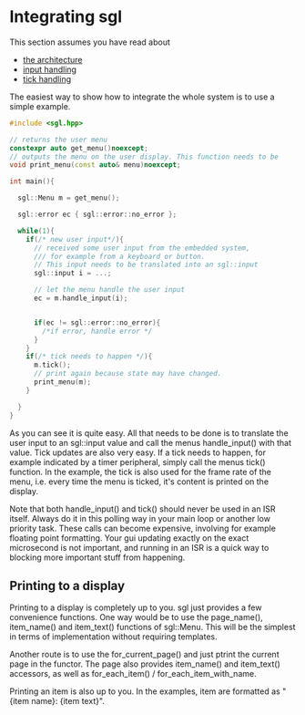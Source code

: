 # Integrating sgl

This section assumes you have read about

- [the architecture](architecture.md)
- [input handling](input_handling.md)
- [tick handling](external_updates.md)

The easiest way to show how to integrate the whole system is to use a simple example.

```cpp
#include <sgl.hpp>

// returns the user menu
constexpr auto get_menu()noexcept;
// outputs the menu on the user display. This function needs to be
void print_menu(const auto& menu)noexcept;

int main(){

  sgl::Menu m = get_menu();

  sgl::error ec { sgl::error::no_error };

  while(1){
    if(/* new user input*/){
      // received some user input from the embedded system, 
      /// for example from a keyboard or button. 
      // This input needs to be translated into an sgl::input
      sgl::input i = ...;

      // let the menu handle the user input
      ec = m.handle_input(i);


      if(ec != sgl::error::no_error){
        /*if error, handle error */
      }
    }
    if(/* tick needs to happen */){
      m.tick();
      // print again because state may have changed.
      print_menu(m);
    }

  }
}
```

As you can see it is quite easy. All that needs to be done is to translate the user input to an sgl::input value and call the menus handle_input() with that value.
Tick updates are also very easy. If a tick needs to happen, for example indicated by a timer peripheral, simply call the menus tick() function. In the example, the tick is also used for the frame rate of the menu, i.e. every time the menu is ticked, it's content is printed on the display.

Note that both handle_input() and tick() should never be used in an ISR itself. Always do it in this polling way in your main loop or another low priority task. These calls can become expensive, involving for example floating point formatting. Your gui updating exactly on the exact microsecond is not important, and running in an ISR is a quick way to blocking more important stuff from happening.

## Printing to a display
Printing to a display is completely up to you. sgl just provides a few convenience functions.
One way would be to use the page_name(), item_name() and item_text() functions of sgl::Menu. 
This will be the simplest in terms of implementation without requiring templates.

Another route is to use the for_current_page() and just ptrint the current page in the functor.
The page also provides item_name() and item_text() accessors, as well as 
for_each_item() / for_each_item_with_name.

Printing an item is also up to you. In the examples, item are formatted as "{item name}: {item text}".


